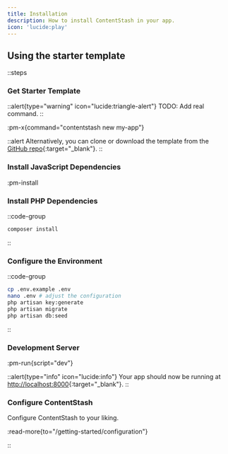 ```yaml
---
title: Installation
description: How to install ContentStash in your app.
icon: 'lucide:play'
---
```


## Using the starter template

::steps

### Get Starter Template

::alert{type="warning" icon="lucide:triangle-alert"}
TODO: Add real command.
::

:pm-x{command="contentstash new my-app"}

::alert
Alternatively, you can clone or download the template from the [GitHub repo](https://github.com/contentstash/starter){:target="_blank"}.
::

### Install JavaScript Dependencies

:pm-install

### Install PHP Dependencies

::code-group

```sh [composer]
composer install
```

::

### Configure the Environment

::code-group

```sh [terminal]
cp .env.example .env
nano .env # adjust the configuration
php artisan key:generate
php artisan migrate
php artisan db:seed
```

::

### Development Server

:pm-run{script="dev"}

::alert{type="info" icon="lucide:info"}
Your app should now be running at [http://localhost:8000](http://localhost:8000){:target="_blank"}.
::

### Configure ContentStash

Configure ContentStash to your liking.

:read-more{to="/getting-started/configuration"}

::
